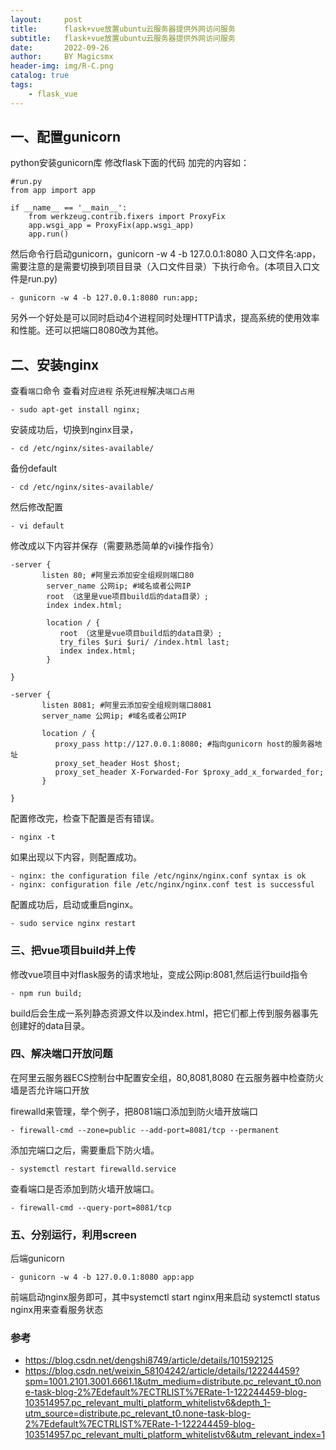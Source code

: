 ```yaml
---
layout:     post
title:      flask+vue放置ubuntu云服务器提供外网访问服务
subtitle:   flask+vue放置ubuntu云服务器提供外网访问服务
date:       2022-09-26
author:     BY Magicsmx
header-img: img/R-C.png
catalog: true
tags:
    - flask_vue
---
```


## 一、配置gunicorn

python安装gunicorn库 修改flask下面的代码
加完的内容如：
```	objc
#run.py
from app import app
 
if __name__ == '__main__':
    from werkzeug.contrib.fixers import ProxyFix
    app.wsgi_app = ProxyFix(app.wsgi_app)
    app.run()
```

然后命令行启动gunicorn，gunicorn -w 4 -b 127.0.0.1:8080 入口文件名:app，需要注意的是需要切换到项目目录（入口文件目录）下执行命令。(本项目入口文件是run.py)

```	objc
- gunicorn -w 4 -b 127.0.0.1:8080 run:app;
```
另外一个好处是可以同时启动4个进程同时处理HTTP请求，提高系统的使用效率和性能。还可以把端口8080改为其他。

## 二、安装nginx

查看`端口`命令 查看对应`进程` 杀死`进程`解决`端口占用`
```	objc
- sudo apt-get install nginx;
```
安装成功后，切换到nginx目录，
```	objc
- cd /etc/nginx/sites-available/
```
备份default
```	objc
- cd /etc/nginx/sites-available/
```
然后修改配置
```	objc
- vi default
```
修改成以下内容并保存（需要熟悉简单的vi操作指令）
```	objc
-server {
       listen 80; #阿里云添加安全组规则端口80
        server_name 公网ip; #域名或者公网IP
        root （这里是vue项目build后的data目录）;
        index index.html;

        location / {
           root （这里是vue项目build后的data目录）;
           try_files $uri $uri/ /index.html last;
           index index.html;
        }

}

-server {
       listen 8081; #阿里云添加安全组规则端口8081
       server_name 公网ip; #域名或者公网IP

       location / {
          proxy_pass http://127.0.0.1:8080; #指向gunicorn host的服务器地址
          proxy_set_header Host $host;
          proxy_set_header X-Forwarded-For $proxy_add_x_forwarded_for;
       }

}
```
配置修改完，检查下配置是否有错误。
```	objc
- nginx -t
```
如果出现以下内容，则配置成功。
```	objc
- nginx: the configuration file /etc/nginx/nginx.conf syntax is ok
- nginx: configuration file /etc/nginx/nginx.conf test is successful
```

配置成功后，启动或重启nginx。
```	objc
- sudo service nginx restart
```

### 三、把vue项目build并上传

修改vue项目中对flask服务的请求地址，变成公网ip:8081,然后运行build指令
```	objc
- npm run build;
```

build后会生成一系列静态资源文件以及index.html，把它们都上传到服务器事先创建好的data目录。


### 四、解决端口开放问题

在阿里云服务器ECS控制台中配置安全组，80,8081,8080
在云服务器中检查防火墙是否允许端口开放


firewalld来管理，举个例子，把8081端口添加到防火墙开放端口
```	objc
- firewall-cmd --zone=public --add-port=8081/tcp --permanent
```
添加完端口之后，需要重启下防火墙。
```	objc
- systemctl restart firewalld.service
```
查看端口是否添加到防火墙开放端口。
```	objc
- firewall-cmd --query-port=8081/tcp
```
### 五、分别运行，利用screen


后端gunicorn
```	objc
- gunicorn -w 4 -b 127.0.0.1:8080 app:app
```
前端启动nginx服务即可，其中systemctl start nginx用来启动 systemctl status nginx用来查看服务状态




### 参考
- [https://blog.csdn.net/dengshi8749/article/details/101592125
](https://blog.csdn.net/dengshi8749/article/details/101592125)
- [https://blog.csdn.net/weixin_58104242/article/details/122244459?spm=1001.2101.3001.6661.1&utm_medium=distribute.pc_relevant_t0.none-task-blog-2%7Edefault%7ECTRLIST%7ERate-1-122244459-blog-103514957.pc_relevant_multi_platform_whitelistv6&depth_1-utm_source=distribute.pc_relevant_t0.none-task-blog-2%7Edefault%7ECTRLIST%7ERate-1-122244459-blog-103514957.pc_relevant_multi_platform_whitelistv6&utm_relevant_index=1
](https://blog.csdn.net/weixin_58104242/article/details/122244459?spm=1001.2101.3001.6661.1&utm_medium=distribute.pc_relevant_t0.none-task-blog-2%7Edefault%7ECTRLIST%7ERate-1-122244459-blog-103514957.pc_relevant_multi_platform_whitelistv6&depth_1-utm_source=distribute.pc_relevant_t0.none-task-blog-2%7Edefault%7ECTRLIST%7ERate-1-122244459-blog-103514957.pc_relevant_multi_platform_whitelistv6&utm_relevant_index=1)